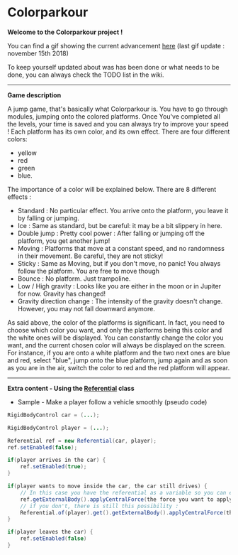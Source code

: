 # Colorparkour

**Welcome to the Colorparkour project !**

You can find a gif showing the current advancement [here](https://i.imgur.com/P2ckDKu.gifv)
(last gif update : november 15th 2018)

To keep yourself updated about was has been done or what needs to be done, you can always check the TODO list in the wiki.
***
**Game description**

A jump game, that's basically what Colorparkour is. You have to go through modules, jumping onto the colored platforms.
Once You've completed all the levels, your time is saved and you can always try to improve your speed !
Each platform has its own color, and its own effect. There are four different colors: 
* yellow
* red
* green
* blue. 

The importance of a color will be explained below. 
There are 8 different effects :
* Standard : No particular effect. You arrive onto the platform, you leave it by falling or jumping.
* Ice : Same as standard, but be careful: it may be a bit slippery in here.
* Double jump : Pretty cool power : After falling or jumping off the platform, you get another jump!
* Moving : Platforms that move at a constant speed, and no randomness in their movement. Be careful, they are not sticky!
* Sticky : Same as Moving, but if you don't move, no panic! You always follow the platform. You are free to move though
* Bounce : No platform. Just trampoline.
* Low / High gravity : Looks like you are either in the moon or in Jupiter for now. Gravity has changed!
* Gravity direction change : The intensity of the gravity doesn't change. However, you may not fall downward anymore.

As said above, the color of the platforms is significant. In fact, you need to choose which color you want, and only the
platforms being this color and the white ones will be displayed. You can constantly change the color you want, and the
current chosen color will always be displayed on the screen. For instance, if you are onto a white platform and the two
next ones
are blue and red, select "blue", jump onto the blue platform, jump again and as soon as you are in the air, switch the
color to red and the red platform will appear.
***
**Extra content - Using the [Referential](https://github.com/Askigh/Colorparkour/blob/master/src/main/java/net/starype/colorparkour/utils/Referential.java) class**

* Sample - Make a player follow a vehicle smoothly (pseudo code)

```java
RigidBodyControl car = (...);

RigidBodyControl player = (...);

Referential ref = new Referential(car, player);
ref.setEnabled(false);

if(player arrives in the car) {
    ref.setEnabled(true);
}

if(player wants to move inside the car, the car still drives) {
    // In this case you have the referential as a variable so you can execute
    ref.getExternalBody().applyCentralForce(the force you want to apply);
    // if you don't, there is still this possibility :
    Referential.of(player).get().getExternalBody().applyCentralForce(the force you want to apply);
}

if(player leaves the car) {
    ref.setEnabled(false)
}
```
